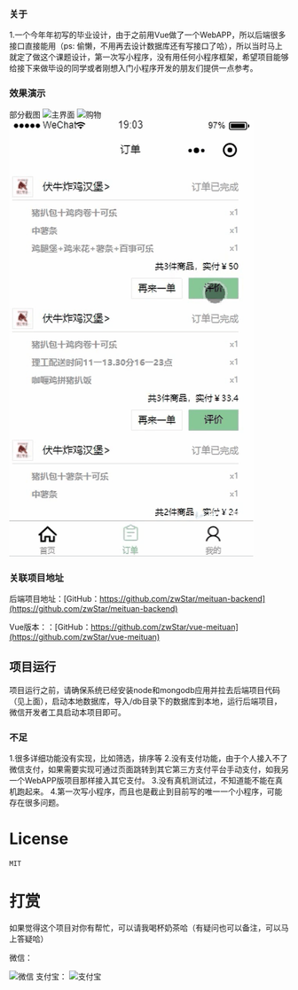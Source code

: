 
### 关于
1.一个今年年初写的毕业设计，由于之前用Vue做了一个WebAPP，所以后端很多接口直接能用（ps: 偷懒，不用再去设计数据库还有写接口了哈），所以当时马上就定了做这个课题设计，第一次写小程序，没有用任何小程序框架，希望项目能够给接下来做毕设的同学或者刚想入门小程序开发的朋友们提供一点参考。

### 效果演示
部分截图
![主界面](screenshots/index.gif)
![购物](screenshots/shop.gif)
![评价](screenshots/comment.gif)

### 关联项目地址

后端项目地址：[GitHub：https://github.com/zwStar/meituan-backend](https://github.com/zwStar/meituan-backend)

Vue版本：：[GitHub：https://github.com/zwStar/vue-meituan](https://github.com/zwStar/vue-meituan)

## 项目运行

项目运行之前，请确保系统已经安装node和mongodb应用并拉去后端项目代码（见上面），启动本地数据库，导入/db目录下的数据库到本地，运行后端项目，微信开发者工具启动本项目即可。


### 不足
1.很多详细功能没有实现，比如筛选，排序等
2.没有支付功能，由于个人接入不了微信支付，如果需要实现可通过页面跳转到其它第三方支付平台手动支付，如我另一个WebAPP版项目那样接入其它支付。
3.没有真机测试过，不知道能不能在真机跑起来。
4.第一次写小程序，而且也是截止到目前写的唯一一个小程序，可能存在很多问题。

# License
    MIT

# 打赏
如果觉得这个项目对你有帮忙，可以请我喝杯奶茶哈（有疑问也可以备注，可以马上答疑哈）

微信：

<img src="https://github.com/zwStar/vue-meituan/blob/v2.0/screenshots/weChat.jpg" width="275" alt="微信"/>
支付宝：

<img src="https://github.com/zwStar/vue-meituan/blob/v2.0/screenshots/alipay.jpg" width="275" alt="支付宝"/>









